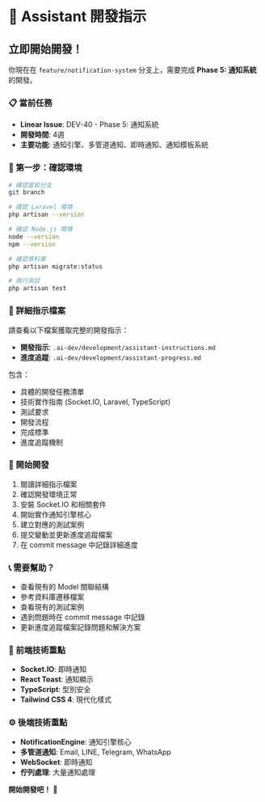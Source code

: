 # 🚀 Assistant 開發指示

## 立即開始開發！

你現在在 `feature/notification-system` 分支上，需要完成 **Phase 5: 通知系統** 的開發。

### 📋 當前任務
- **Linear Issue**: DEV-40 - Phase 5: 通知系統
- **開發時間**: 4週
- **主要功能**: 通知引擎、多管道通知、即時通知、通知模板系統

### 🎯 第一步：確認環境
```bash
# 確認當前分支
git branch

# 確認 Laravel 環境
php artisan --version

# 確認 Node.js 環境
node --version
npm --version

# 確認資料庫
php artisan migrate:status

# 執行測試
php artisan test
```

### 📖 詳細指示檔案
請查看以下檔案獲取完整的開發指示：

- **開發指示**: `.ai-dev/development/assistant-instructions.md`
- **進度追蹤**: `.ai-dev/development/assistant-progress.md`

包含：
- 具體的開發任務清單
- 技術實作指南 (Socket.IO, Laravel, TypeScript)
- 測試要求
- 開發流程
- 完成標準
- 進度追蹤機制

### 🔧 開始開發
1. 閱讀詳細指示檔案
2. 確認開發環境正常
3. 安裝 Socket.IO 和相關套件
4. 開始實作通知引擎核心
5. 建立對應的測試案例
6. 提交變動並更新進度追蹤檔案
7. 在 commit message 中記錄詳細進度

### 📞 需要幫助？
- 查看現有的 Model 關聯結構
- 參考資料庫遷移檔案
- 查看現有的測試案例
- 遇到問題時在 commit message 中記錄
- 更新進度追蹤檔案記錄問題和解決方案

### 🎨 前端技術重點
- **Socket.IO**: 即時通知
- **React Toast**: 通知顯示
- **TypeScript**: 型別安全
- **Tailwind CSS 4**: 現代化樣式

### ⚙️ 後端技術重點
- **NotificationEngine**: 通知引擎核心
- **多管道通知**: Email, LINE, Telegram, WhatsApp
- **WebSocket**: 即時通知
- **佇列處理**: 大量通知處理

**開始開發吧！** 🚀
